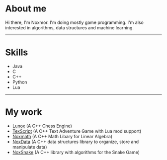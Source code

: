 # About me
Hi there, I'm Noxmor. I'm doing mostly game programming. I'm also interested in algorithms, data structures and machine learning.

***

# Skills
* Java
* C
* C++
* Python
* Lua

***

# My work
* [Lunox](https://github.com/Noxmor/Lunox) (A C++ Chess Engine)
* [TexScript](https://github.com/Noxmor/TexScript) (A C++ Text Adventure Game with Lua mod support)
* [Noxmath](https://github.com/Noxmor/Noxmath) (A C++ Math Libary for Linear Algebra)
* [NoxData](https://github.com/Noxmor/NoxData) (A C++ data structures library to organize, store and manipulate data)
* [NoxSnake](https://github.com/Noxmor/NoxSnake) (A C++ library with algorithms for the Snake Game)
